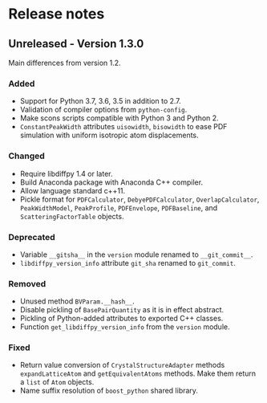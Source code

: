 # Release notes

## Unreleased - Version 1.3.0

Main differences from version 1.2.

### Added

- Support for Python 3.7, 3.6, 3.5 in addition to 2.7.
- Validation of compiler options from `python-config`.
- Make scons scripts compatible with Python 3 and Python 2.
- `ConstantPeakWidth` attributes `uisowidth`, `bisowidth` to ease
  PDF simulation with uniform isotropic atom displacements.

### Changed

- Require libdiffpy 1.4 or later.
- Build Anaconda package with Anaconda C++ compiler.
- Allow language standard c++11.
- Pickle format for `PDFCalculator`, `DebyePDFCalculator`,
  `OverlapCalculator`, `PeakWidthModel`, `PeakProfile`, `PDFEnvelope`,
  `PDFBaseline`, and `ScatteringFactorTable` objects.

### Deprecated

- Variable `__gitsha__` in the `version` module renamed to `__git_commit__`.
- `libdiffpy_version_info` attribute `git_sha` renamed to `git_commit`.

### Removed

- Unused method `BVParam.__hash__`.
- Disable pickling of `BasePairQuantity` as it is in effect abstract.
- Pickling of Python-added attributes to exported C++ classes.
- Function `get_libdiffpy_version_info` from the `version` module.

### Fixed

- Return value conversion of `CrystalStructureAdapter` methods
  `expandLatticeAtom` and `getEquivalentAtoms` methods.
  Make them return a `list` of `Atom` objects.
- Name suffix resolution of `boost_python` shared library.
